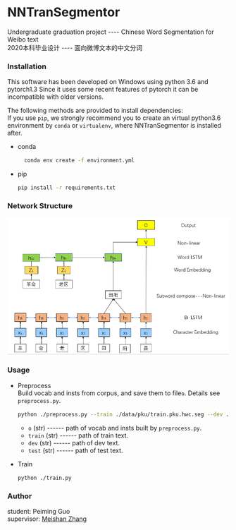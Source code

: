 # NNTranSegmentor
Undergraduate graduation project ---- Chinese Word Segmentation for Weibo text  
2020本科毕业设计 ---- 面向微博文本的中文分词

### Installation
This software has been developed on Windows using python 3.6 and pytorch1.3 Since it uses some recent features of pytorch it can be incompatible with older versions.  

The following methods are provided to install dependencies:  
If you use `pip`, we strongly recommend you to create an virtual python3.6 environment by `conda` or `virtualenv`, where NNTranSegmentor is installed after.
- conda
  ```bash
    conda env create -f environment.yml
  ```
- pip
  ```bash
  pip install -r requirements.txt
  ```

### Network Structure
![](networkV1.0.png)

### Usage
- Preprocess  
  Build vocab and insts from corpus, and save them to file`o`. Details see `preprocess.py`.
  ```bash
  python ./preprocess.py --train ./data/pku/train.pku.hwc.seg --dev ./data/pku/dev.pku.hwc.seg --test ./data/pku/test.pku.hwc.seg
  ```
  - `o` (str) ------ path of vocab and insts built by `preprocess.py`.
  - `train` (str) ------ path of train text.
  - `dev` (str) ------ path of dev text.
  - `test` (str) ------ path of test text.

- Train  
  ```bash
  python ./train.py
  ```
 
### Author
student: Peiming Guo  
supervisor: [Meishan Zhang](https://zhangmeishan.github.io/)
